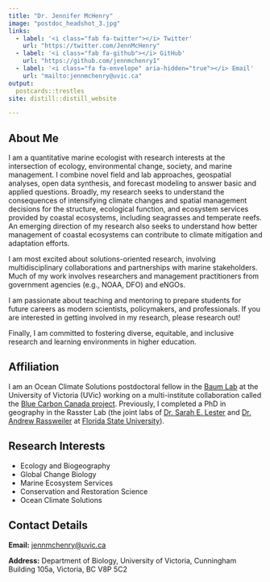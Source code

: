 ```yaml
---
title: "Dr. Jennifer McHenry"
image: "postdoc_headshot_3.jpg"
links:
  - label: '<i class="fab fa-twitter"></i> Twitter'
    url: "https://twitter.com/JennMcHenry"
  - label: '<i class="fab fa-github"></i> GitHub'
    url: "https://github.com/jennmchenry1"
  - label: '<i class="fa fa-envelope" aria-hidden="true"></i> Email'
    url: "mailto:jennmchenry@uvic.ca"
output:
  postcards::trestles
site: distill::distill_website

---
```





## About Me

I am a quantitative marine ecologist with research interests at the intersection of ecology, environmental change, society, and marine management. I combine novel field and lab approaches, geospatial analyses, open data synthesis, and forecast modeling to answer basic and applied questions. Broadly, my research seeks to understand the consequences of intensifying climate changes and spatial management decisions for the structure, ecological function, and ecosystem services provided by coastal ecosystems, including seagrasses and temperate reefs. An emerging direction of my research also seeks to understand how better management of coastal ecosystems can contribute to climate mitigation and adaptation efforts. 

I am most excited about solutions-oriented research, involving multidisciplinary collaborations and partnerships with marine stakeholders. Much of my work involves researchers and management practitioners from government agencies (e.g., NOAA, DFO) and eNGOs.

I am passionate about teaching and mentoring to prepare students for future careers as modern scientists, policymakers, and professionals. If you are interested in getting involved in my research, please research out!

Finally, I am committed to fostering diverse, equitable, and inclusive research and learning environments in higher education. 


## Affiliation
I am an Ocean Climate Solutions postdoctoral fellow in the [Baum Lab](https://www.juliakbaum.org/) at the University of Victoria (UVic) working on a multi-institute collaboration called the [Blue Carbon Canada project](www.BlueCarbonCanada.ca). Previously, I completed a PhD in geography in the Rasster Lab (the joint labs of [Dr. Sarah E. Lester](www.lester-lab.org) and [Dr. Andrew Rassweiler](www.rassweiler-lab.org) at [Florida State University](www.geography.fsu.edu)). 

## Research Interests

- Ecology and Biogeography 
- Global Change Biology
- Marine Ecosystem Services
- Conservation and Restoration Science
- Ocean Climate Solutions

## Contact Details

**Email:** [jennmchenry@uvic.ca](jennmchenry@uvic.ca)

**Address:** Department of Biology, University of Victoria, Cunningham Building 105a, Victoria, BC V8P 5C2

